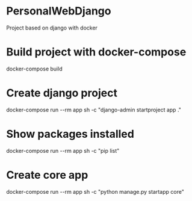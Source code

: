 # PersonalWebDjango

Project based on django with docker

# Build project with docker-compose

docker-compose build

# Create django project

docker-compose run --rm app sh -c "django-admin startproject app ."

# Show packages installed

docker-compose run --rm app sh -c "pip list"

# Create core app

docker-compose run --rm app sh -c "python manage.py startapp core"